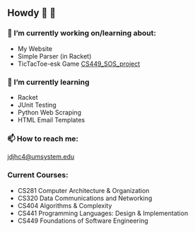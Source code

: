 ## Howdy 👋 🤠 


### 🔭 I’m currently working on/learning about: 
- My Website  
- Simple Parser (in Racket)  
- TicTacToe-esk Game [CS449_SOS_project](https://github.com/JacobJohnson1/CS449_SOS_project)  


### 🌱 I’m currently learning  
- Racket  
- JUnit Testing  
- Python Web Scraping  
- HTML Email Templates


### 📫 How to reach me:   
jdjhc4@umsystem.edu  

### Current Courses:  

- CS281 Computer Architecture & Organization  
- CS320 Data Communications and Networking    
- CS404 Algorithms & Complexity  
- CS441 Programming Languages: Design & Implementation  
- CS449 Foundations of Software Engineering   

